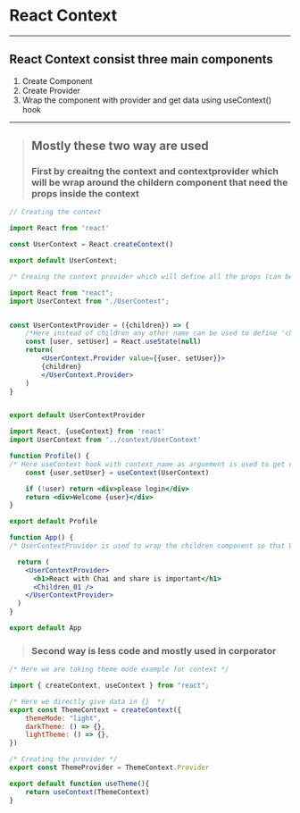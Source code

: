 # React Context
___
## React Context consist three main components
1. Create Component
2. Create Provider
3. Wrap the component with provider and get data using useContext() hook

---
> ## Mostly these two way are  used
>
>### First by creaitng the context and contextprovider which will be wrap around the childern component that need the props inside the context
``` UserContext.jsx
// Creating the context

import React from 'react'

const UserContext = React.createContext()

export default UserContext;


```

```UserContextProvider.jsx
/* Creaing the context provider which will define all the props (can be anything eg. fetch database call) and can be used insider the children component */

import React from "react";
import UserContext from "./UserContext";


const UserContextProvider = ({children}) => {
    /*Here instead of children any other name can be used to define 'children'is mostly used by developers */
    const [user, setUser] = React.useState(null)
    return(
        <UserContext.Provider value={{user, setUser}}>
        {children}
        </UserContext.Provider>
    )
}


export default UserContextProvider
```
```Children_01.jsx
import React, {useContext} from 'react'
import UserContext from '../context/UserContext'

function Profile() {
/* Here useContext hook with context_name as arguement is used to get data form the context  */
    const {user,setUser} = useContext(UserContext)

    if (!user) return <div>please login</div>
    return <div>Welcome {user}</div>
}

export default Profile
```

```App.jsx
function App() {
/* UserContextProvider is used to wrap the children component so that UserContext data can be acces */

  return (
    <UserContextProvider>
      <h1>React with Chai and share is important</h1>
      <Children_01 />
    </UserContextProvider>
  )
}

export default App

```

>### Second way is less code and mostly used in corporator

```Context.js
/* Here we are taking theme mode example for context */

import { createContext, useContext } from "react";

/* Here we directly give data in {}  */
export const ThemeContext = createContext({
    themeMode: "light",
    darkTheme: () => {},
    lightTheme: () => {},
})

/* Creating the provider */
export const ThemeProvider = ThemeContext.Provider

export default function useTheme(){
    return useContext(ThemeContext)
}
```
